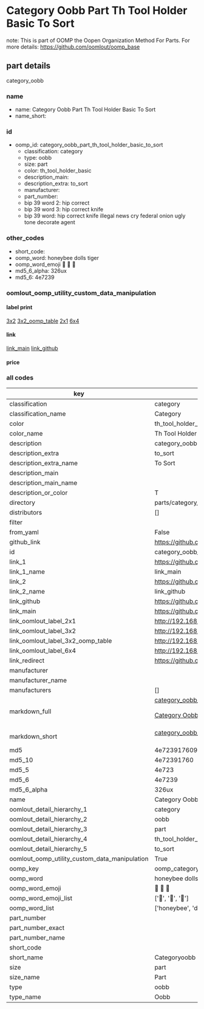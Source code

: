 # Category Oobb Part Th Tool Holder Basic To Sort  

note: This is part of OOMP the Oopen Organization Method For Parts. For more details: https://github.com/oomlout/oomp_base

##  part details
  



category_oobb



### name
* name: Category Oobb Part Th Tool Holder Basic To Sort
* name_short: 
### id
* oomp_id: category_oobb_part_th_tool_holder_basic_to_sort
  * classification: category
  * type: oobb
  * size: part
  * color: th_tool_holder_basic
  * description_main: 
  * description_extra: to_sort
  * manufacturer: 
  * part_number: 
  * bip 39 word 2: hip correct
  * bip 39 word 3: hip correct knife
  * bip 39 word: hip correct knife illegal news cry federal onion ugly tone decorate agent

### other_codes
* short_code: 
* oomp_word: honeybee dolls tiger
* oomp_word_emoji :honeybee: :dolls: :tiger:
* md5_6_alpha: 326ux
* md5_6: 4e7239






### oomlout_oomp_utility_custom_data_manipulation
#### label print
[3x2](http://192.168.1.245:1112/?label=oomp%20326ux)
[3x2_oomp_table](http://192.168.1.108:1112/?label=oomp%20326ux)
[2x1](http://192.168.1.242:1112/?label=oomp%20326ux)
[6x4](http://192.168.1.55:1112/?label=oomp%20326ux)    

#### link

[link_main](https://github.com/oomlout/oomlout_oomp_version_1_messy/tree/main/parts/category_oobb_part_th_tool_holder_basic_to_sort) [link_github](https://github.com/oomlout/oomlout_oomp_version_1_messy/tree/main/parts/category_oobb_part_th_tool_holder_basic_to_sort)                             

#### price







### all codes 
| key | value |  
| --- | --- |  
| classification | category |  
| classification_name | Category |  
| color | th_tool_holder_basic |  
| color_name | Th Tool Holder Basic |  
| description | category_oobb |  
| description_extra | to_sort |  
| description_extra_name | To Sort |  
| description_main |  |  
| description_main_name |  |  
| description_or_color | T  |  
| directory | parts/category_oobb_part_th_tool_holder_basic_to_sort |  
| distributors | [] |  
| filter |  |  
| from_yaml | False |  
| github_link | https://github.com/oomlout/oomlout_oomp_part_src/tree/main/parts/category_oobb_part_th_tool_holder_basic_to_sort |  
| id | category_oobb_part_th_tool_holder_basic_to_sort |  
| link_1 | https://github.com/oomlout/oomlout_oomp_version_1_messy/tree/main/parts/category_oobb_part_th_tool_holder_basic_to_sort |  
| link_1_name | link_main |  
| link_2 | https://github.com/oomlout/oomlout_oomp_version_1_messy/tree/main/parts/category_oobb_part_th_tool_holder_basic_to_sort |  
| link_2_name | link_github |  
| link_github | https://github.com/oomlout/oomlout_oomp_version_1_messy/tree/main/parts/category_oobb_part_th_tool_holder_basic_to_sort |  
| link_main | https://github.com/oomlout/oomlout_oomp_version_1_messy/tree/main/parts/category_oobb_part_th_tool_holder_basic_to_sort |  
| link_oomlout_label_2x1 | http://192.168.1.242:1112/?label=oomp%20326ux |  
| link_oomlout_label_3x2 | http://192.168.1.245:1112/?label=oomp%20326ux |  
| link_oomlout_label_3x2_oomp_table | http://192.168.1.108:1112/?label=oomp%20326ux |  
| link_oomlout_label_6x4 | http://192.168.1.55:1112/?label=oomp%20326ux |  
| link_redirect | https://github.com/oomlout/oomlout_oomp_version_1_messy/tree/main/parts/category_oobb_part_th_tool_holder_basic_to_sort |  
| manufacturer |  |  
| manufacturer_name |  |  
| manufacturers | [] |  
| markdown_full | [category_oobb_part_th_tool_holder_basic_to_sort](none)<br>[](none)<br>[Category Oobb Part Th Tool Holder Basic To Sort](none)<br><br> |  
| markdown_short | [category_oobb_part_th_tool_holder_basic_to_sort](none)<br><br> |  
| md5 | 4e723917609aca8cd4ca9710f74c235f |  
| md5_10 | 4e72391760 |  
| md5_5 | 4e723 |  
| md5_6 | 4e7239 |  
| md5_6_alpha | 326ux |  
| name | Category Oobb Part Th Tool Holder Basic To Sort |  
| oomlout_detail_hierarchy_1 | category |  
| oomlout_detail_hierarchy_2 | oobb |  
| oomlout_detail_hierarchy_3 | part |  
| oomlout_detail_hierarchy_4 | th_tool_holder_basic |  
| oomlout_detail_hierarchy_5 | to_sort |  
| oomlout_oomp_utility_custom_data_manipulation | True |  
| oomp_key | oomp_category_oobb_part_th_tool_holder_basic_to_sort |  
| oomp_word | honeybee dolls tiger |  
| oomp_word_emoji | :honeybee: :dolls: :tiger: |  
| oomp_word_emoji_list | [':honeybee:', ':dolls:', ':tiger:'] |  
| oomp_word_list | ['honeybee', 'dolls', 'tiger'] |  
| part_number |  |  
| part_number_exact |  |  
| part_number_name |  |  
| short_code |  |  
| short_name | Categoryoobb |  
| size | part |  
| size_name | Part |  
| type | oobb |  
| type_name | Oobb |  
